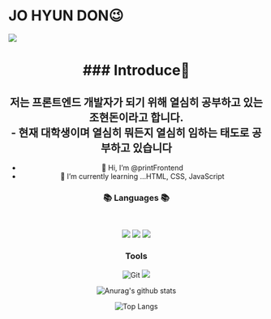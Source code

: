   # JO HYUN DON😉
<img src="https://capsule-render.vercel.app/api?type=waving&color=timeAuto&height=300&section=header&text=Donny%20Github&fontSize=50" />

<div align="center">
  <h1> ### Introduce🙌 </h1>
  <h2> 저는 프론트엔드 개발자가 되기 위해 열심히 공부하고 있는 조현돈이라고 합니다.</br>
  - 현재 대학생이며 열심히 뭐든지 열심히 임하는 태도로 공부하고 있습니다</h2>

  - 👋 Hi, I’m @printFrontend</br>
  - 🌱 I’m currently learning ...HTML, CSS, JavaScript


  <h3 align="center"><b>📚 Languages 📚</b></h3>
  </br>
  <p align="center">
  <img src="https://img.shields.io/badge/HTML-orange?style=flat&logo=HTML5&logoColor=E34F26"/>
  <img src="https://img.shields.io/badge/CSS-blue?style=flat&logo=CSS3&logoColor=1572B6"/>
  <img src="https://img.shields.io/badge/javascirpt-yellow?style=flat&logo=JavaScript&logoColor=F7DF1E"/>
  <p>
  
   ### Tools
  ![Git](https://img.shields.io/badge/Git-F05032.svg?&style=flat&logo=Git&logoColor=white)
  <img src="https://img.shields.io/badge/Visual Studio-blue?style=flat&logo=Visual Studio&logoColor=#C2D91"/>
  
  ![Anurag's github stats](https://github-readme-stats.vercel.app/api?username=printFrontend&show_icons=true&theme=tokyonight)

  ![Top Langs](https://github-readme-stats.vercel.app/api/top-langs/?username=printFrontend&layout=compact&theme=tokyonight)
</div>
